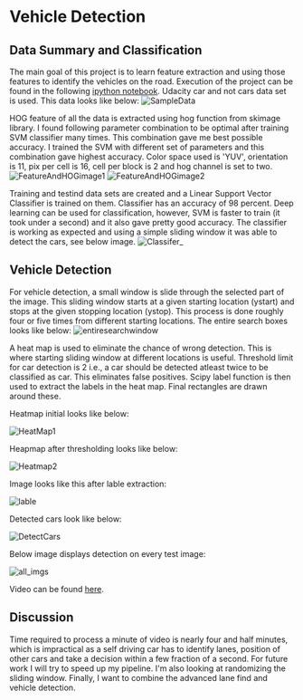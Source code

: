 # Vehicle Detection

## Data Summary and Classification
The main goal of this project is to learn feature extraction and using those features to identify the vehicles on the road. Execution of 
the project can be found in the following [ipython notebook](https://github.com/suji0131/Vehicle_Detection/blob/master/Vehicle_Detection.ipynb). Udacity car and not cars data set is used. This data looks like below:
![SampleData](https://github.com/suji0131/Vehicle_Detection/blob/master/output_imgs/DataSumm.png)

HOG feature of all the data is extracted using hog function from skimage library. I found following parameter combination to be optimal after training SVM classifier many times. This combination gave me best possible accuracy. I trained the SVM with different set of parameters and this combination gave highest accuracy. Color space used is 'YUV', orientation is 11, pix per cell is 16, cell per block is 2 and hog channel is set to two. 
![FeatureAndHOGimage1](https://github.com/suji0131/Vehicle_Detection/blob/master/output_imgs/hog1.png)
![FeatureAndHOGimage2](https://github.com/suji0131/Vehicle_Detection/blob/master/output_imgs/hog2.png)

Training and testind data sets are created and a Linear Support Vector Classifier is trained on them. Classifier has an accuracy of 98 
percent. Deep learning can be used for classification, however, SVM is faster to train (it took under a second) and it also gave pretty 
good accuracy. The classifier is working as expected and using a simple sliding window it was able to detect the cars, see below image.
![Classifer_](https://github.com/suji0131/Vehicle_Detection/blob/master/output_imgs/classifier_per.png)

## Vehicle Detection
For vehicle detection, a small window is slide through the selected part of the image. This sliding window starts at a given starting 
location (ystart) and stops at the given stopping location (ystop). This process is done roughly four or five times from different starting
locations. The entire search boxes looks like below:
![entiresearchwindow](https://github.com/suji0131/Vehicle_Detection/blob/master/output_imgs/searcharea.png)

A heat map is used to eliminate the chance of wrong detection. This is where starting sliding window at different locations is useful. Threshold limit for car detection is 2 i.e., a car should be detected atleast twice to be classified as car. This eliminates false positives. Scipy label function is then used to extract the labels in the heat map. Final rectangles are drawn around these.

Heatmap initial looks like below:

![HeatMap1](https://github.com/suji0131/Vehicle_Detection/blob/master/output_imgs/heatmap.png)

Heapmap after thresholding looks like below:

![Heatmap2](https://github.com/suji0131/Vehicle_Detection/blob/master/output_imgs/heatmapthres.png)

Image looks like this after lable extraction:

![lable](https://github.com/suji0131/Vehicle_Detection/blob/master/output_imgs/labels.png)

Detected cars look like below:

![DetectCars](https://github.com/suji0131/Vehicle_Detection/blob/master/output_imgs/detectingcars.png)

Below image displays detection on every test image:

![all_imgs](https://github.com/suji0131/Vehicle_Detection/blob/master/output_imgs/1alltest_imgs.png)

Video can be found [here](https://github.com/suji0131/Vehicle_Detection/blob/master/project_video_out.mp4).

## Discussion

Time required to process a minute of video is nearly four and half minutes, which is impractical as a self driving car has to identify lanes, position of other cars and take a decision within a few fraction of a second. For future work I will try to speed up my pipeline. I'm also looking at randomizing the sliding window. Finally, I want to combine the advanced lane find and vehicle detection.

